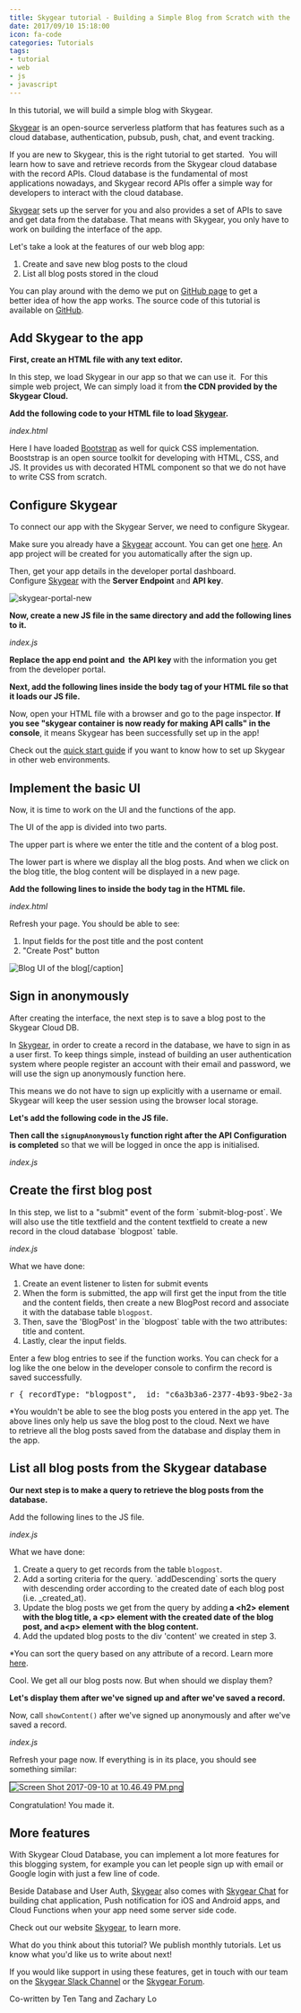 ```yaml
---
title: Skygear tutorial - Building a Simple Blog from Scratch with the JS SDK
date: 2017/09/10 15:18:00
icon: fa-code
categories: Tutorials
tags:
- tutorial
- web
- js
- javascript
---
```


In this tutorial, we will build a simple blog with Skygear.

<a href="https://skygear.io">Skygear</a> is an open-source serverless platform that has features such as a cloud database, authentication, pubsub, push, chat, and event tracking.

If you are new to Skygear, this is the right tutorial to get started.  You will learn how to save and retrieve records from the Skygear cloud database with the record APIs. Cloud database is the fundamental of most applications nowadays, and Skygear record APIs offer a simple way for developers to interact with the cloud database.
<!--more-->

<a href="https://skygear.io">Skygear</a> sets up the server for you and also provides a set of APIs to save and get data from the database. That means with Skygear, you only have to work on building the interface of the app.

Let's take a look at the features of our web blog app:
<ol>
 	<li>Create and save new blog posts to the cloud</li>
 	<li>List all blog posts stored in the cloud</li>
</ol>
You can play around with the demo we put on <a href="https://tensiuyan.github.io/skygear-tutorial-blog/">GitHub page</a> to get a better idea of how the app works. The source code of this tutorial is available on <a href="https://github.com/tensiuyan/skygear-tutorial-blog">GitHub</a>.
<h2>Add Skygear to the app</h2>
<strong>First, create an HTML file with any text editor.</strong>

In this step, we load Skygear in our app so that we can use it.  For this simple web project, We can simply load it from<strong> the CDN provided by the Skygear Cloud.</strong>

<strong>Add the following code to your HTML file to load <a href="https://skygear.io">Skygear</a>.</strong>

<em>index.html</em>

<script src="https://gist.github.com/tensiuyan/12f7754c48ef1e366416c7156d764e13.js"></script>

Here I have loaded <a href="http://getbootstrap.com/">Bootstrap</a> as well for quick CSS implementation. Booststrap is an open source toolkit for developing with HTML, CSS, and JS. It provides us with decorated HTML component so that we do not have to write CSS from scratch.
<h2>Configure Skygear</h2>
To connect our app with the Skygear Server, we need to configure Skygear.

Make sure you already have a <a href="https://skygear.io">Skygear</a> account. You can get one <a href="https://portal.skygear.io/signup">here</a>. An app project will be created for you automatically after the sign up.

Then, get your app details in the developer portal dashboard. Configure <a href="https://skygear.io">Skygear</a> with the **Server Endpoint** and **API key**.

<img class="alignnone wp-image-37 size-full" src="http://skygearblog.wpengine.com/wp-content/uploads/2017/03/skygear-portal-new.png" alt="skygear-portal-new" />

<strong>Now, create a new JS file in the same directory and add the following lines to it.</strong>

<em>index.js</em>

<script src="https://gist.github.com/tensiuyan/51d48bba0793a61fbb3ec5259ff9e753.js"></script>

<strong>Replace the app end point and  the API key </strong>with the information you get from the developer portal.

<strong>Next, add the following lines inside the body tag of your HTML file so that it loads our JS file.</strong>

<script src="https://gist.github.com/tensiuyan/0cefa3aea66bacc7694cd56ee3bd68be.js"></script>

Now, open your HTML file with a browser and go to the page inspector. <strong>If you see "skygear container is now ready for making API calls" in the console</strong>, it means Skygear has been successfully set up in the app!

Check out the <a href="https://docs.skygear.io/guides/quickstart/js/">quick start guide</a> if you want to know how to set up Skygear in other web environments.
<h2>Implement the basic UI</h2>
Now, it is time to work on the UI and the functions of the app.

The UI of the app is divided into two parts.

The upper part is where we enter the title and the content of a blog post.

The lower part is where we display all the blog posts. And when we click on the blog title, the blog content will be displayed in a new page.

<strong>Add the following lines to inside the body tag in the HTML file.</strong>

<em>index.html</em>

<script src="https://gist.github.com/tensiuyan/1af6565d4db2eff0a5f79679f6dd488c.js"></script>

Refresh your page. You should be able to see:
<ol>
 	<li>Input fields for the post title and the post content</li>
 	<li>"Create Post" button</li>
</ol>
<img class="alignnone size-full wp-image-103" src="https://blog.skygear.io/wp-content/uploads/2017/09/Screen-Shot-2017-09-10-at-10.56.20-PM-2194157830-1505055451599.png" alt="Blog" /> UI of the blog[/caption]
<h2>Sign in anonymously</h2>
After creating the interface, the next step is to save a blog post to the Skygear Cloud DB.

In <a href="https://skygear.io">Skygear</a>, in order to create a record in the database, we have to sign in as a user first. To keep things simple, instead of building an user authentication system where people register an account with their email and password, we will use the sign up anonymously function here.

This means we do not have to sign up explicitly with a username or email. Skygear will keep the user session using the browser local storage.

<strong>Let's add the following code in the JS file.</strong>

<strong>Then call the `signupAnonymously` function right after the API Configuration is completed</strong> so that we will be logged in once the app is initialised.

<em>index.js</em>

<script src="https://gist.github.com/tensiuyan/dda758a68a919216a9a382c5b8611e40.js"></script>
<h2>Create the first blog post</h2>
In this step, we list to a "submit" event of the form `submit-blog-post`. We will also use the title textfield and the content textfield to create a new record in the cloud database `blogpost` table.

<em>index.js</em>

<script src="https://gist.github.com/tensiuyan/c02adf11f1e672e0985437c16d36c945.js"></script>

What we have done:
<ol>
 	<li>Create an event listener to listen for submit events</li>
 	<li>When the form is submitted, the app will first get the input from the title and the content fields, then create a new BlogPost record and associate it with the database table <code>blogpost</code>.</li>
 	<li>Then, save the 'BlogPost' in the `blogpost` table with the two attributes: title and content.</li>
 	<li>Lastly, clear the input fields.</li>
</ol>
Enter a few blog entries to see if the function works. You can check for a log like the one below in the developer console to confirm the record is saved successfully.
<pre class="wrap:true lang:default decode:true">r {_recordType: "blogpost", _id: "c6a3b3a6-2377-4b93-9be2-3a61c5e7be08", _access: e, _transient: Object, createdAt: Tue Mar 07 2017 17:47:48 GMT+0800 (HKT)…}</pre>
*You wouldn't be able to see the blog posts you entered in the app yet. The above lines only help us save the blog post to the cloud. Next we have to retrieve all the blog posts saved from the database and display them in the app.
<h2>List all blog posts from the Skygear database</h2>
<strong>Our next step is to make a query to retrieve the blog posts from the database.</strong>

Add the following lines to the JS file.

<em>index.js</em>

<script src="https://gist.github.com/tensiuyan/08d6cdcf1db30d73921236dbf70204f5.js"></script>

What we have done:
<ol>
 	<li>Create a query to get records from the table <code>blogpost</code>.</li>
 	<li>Add a sorting criteria for the query. `addDescending` sorts the query with descending order according to the created date of each blog post (i.e. _created_at).</li>
 	<li>Update the blog posts we get from the query by adding<strong><strong> </strong>a &lt;h2&gt; element with the blog title, a &lt;p&gt; element with the created date of the blog post, and a</strong><strong>&lt;p&gt; element with the blog content.</strong></li>
 	<li>Add the updated blog posts to the div 'content' we created in step 3.</li>
</ol>
*You can sort the query based on any attribute of a record. Learn more <a href="https://docs.skygear.io/guides/cloud-db/basics/js/#reserved-columns">here</a>.

Cool. We get all our blog posts now. But when should we display them?

<strong>Let's display them after we've signed up and after we've saved a record.</strong>

Now, call <code>showContent()</code> after we've signed up anonymously and after we've saved a record.

<em>index.js</em>

<script src="https://gist.github.com/tensiuyan/7e525a1c14c98fd0398b60484f7d37d0.js"></script>

<script src="https://gist.github.com/tensiuyan/6a7566bb662579ed7721b11aae36e571.js"></script>

Refresh your page now. If everything is in its place, you should see something similar:

<img class="alignnone size-full wp-image-104" src="https://blog.skygear.io/wp-content/uploads/2017/09/Screen-Shot-2017-09-10-at-10.46.49-PM-1.png" alt="Screen Shot 2017-09-10 at 10.46.49 PM.png" border="1px" />

Congratulation! You made it.
<h2>More features</h2>
With Skygear Cloud Database, you can implement a lot more features for this blogging system, for example you can let people sign up with email or Google login with just a few line of code.

Beside Database and User Auth, <a href="https://skygear.io">Skygear</a> also comes with <a href="https://skygear.io/chat/">Skygear Chat</a> for building chat application, Push notification for iOS and Android apps, and Cloud Functions when your app need some server side code.

Check out our website <a href="https://skygear.io">Skygear</a>, to learn more.

What do you think about this tutorial? We publish monthly tutorials. Let us know what you'd like us to write about next!

If you would like support in using these features, get in touch with our team on the [Skygear Slack Channel](https://skygear.signup.team/) or the [Skygear Forum](https://discuss.skygear.io/t/welcome-to-skygear-forum/8).

Co-written by Ten Tang and Zachary Lo